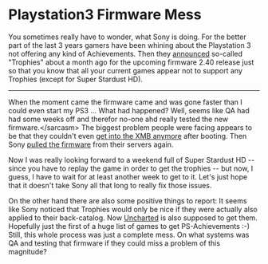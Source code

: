 # Playstation3 Firmware Mess

You sometimes really have to wonder, what Sony is doing. For the better part of the last 3 years gamers have been whining about the Playstation 3 not offering any kind of Achievements. Then they [announced](http://kotaku.com/5017378/sony-announces-in+game-xmb-trophies-coming-to-ps3-via-240-firmware) so-called "Trophies" about a month ago for the upcoming firmware 2.40 release just so that you know that all your current games appear not to support any Trophies (except for Super Stardust HD). 


-------------------------------


When the moment came the firmware came and was gone faster than I could even start my PS3 ... What had happened? Well, seems like QA had had some weeks off and therefor no-one ahd really tested the new firmware.&lt;/sarcasm&gt; The biggest problem people were facing appears to be that they couldn't even [get into the XMB anymore](http://www.joystiq.com/2008/07/02/sony-responds-to-adverse-firmware-2-40-effects/) after booting. Then Sony [pulled the firmware](http://www.1up.com/do/newsStory?cId=3168527) from their servers again. 

Now I was really looking forward to a weekend full of Super Stardust HD -- since you have to replay the game in order to get the trophies -- but now, I guess, I have to wait for at least another week to get to it. Let's just hope that it doesn't take Sony all that long to really fix those issues.

On the other hand there are also some positive things to report: It seems like Sony noticed that Trophies would only be nice if they were actually also applied to their back-catalog. Now [Uncharted](http://feeds.joystiq.com/~r/weblogsinc/joystiq/~3/325033032/) is also supposed to get them. Hopefully just the first of a huge list of games to get PS-Achievements :-) Still, this whole process was just a complete mess. On what systems was QA and testing that firmware if they could miss a problem of this magnitude?